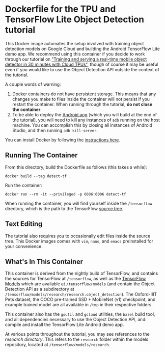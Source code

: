 # Dockerfile for the TPU and TensorFlow Lite Object Detection tutorial

This Docker image automates the setup involved with training
object detection models on Google Cloud and building the Android TensorFlow Lite
demo app. We recommend using this container if you decide to work through our
tutorial on ["Training and serving a real-time mobile object detector in
30 minutes with Cloud TPUs"](https://medium.com/tensorflow/training-and-serving-a-realtime-mobile-object-detector-in-30-minutes-with-cloud-tpus-b78971cf1193), though of course it may be useful even if you would
like to use the Object Detection API outside the context of the tutorial.

A couple words of warning:

1. Docker containers do not have persistent storage. This means that any changes
   you make to files inside the container will not persist if you restart
   the container. When running through the tutorial,
   **do not close the container**.
2. To be able to deploy the [Android app](
   https://github.com/tensorflow/examples/tree/master/lite/examples/research.object_detection/android)
   (which you will build at the end of the tutorial),
   you will need to kill any instances of `adb` running on the host machine. You
   can accomplish this by closing all instances of Android Studio, and then
   running `adb kill-server`.

You can install Docker by following the [instructions here](
https://docs.docker.com/install/).

## Running The Container

From this directory, build the Dockerfile as follows (this takes a while):

```
docker build --tag detect-tf .
```

Run the container:

```
docker run --rm -it --privileged -p 6006:6006 detect-tf
```

When running the container, you will find yourself inside the `/tensorflow`
directory, which is the path to the TensorFlow [source
tree](https://github.com/tensorflow/tensorflow).

## Text Editing

The tutorial also
requires you to occasionally edit files inside the source tree.
This Docker images comes with `vim`, `nano`, and `emacs` preinstalled for your
convenience.

## What's In This Container

This container is derived from the nightly build of TensorFlow, and contains the
sources for TensorFlow at `/tensorflow`, as well as the
[TensorFlow Models](https://github.com/tensorflow/models) which are available at
`/tensorflow/models` (and contain the Object Detection API as a subdirectory
at `/tensorflow/models/research/research.object_detection`).
The Oxford-IIIT Pets dataset, the COCO pre-trained SSD + MobileNet (v1)
checkpoint, and example
trained model are all available in `/tmp` in their respective folders.

This container also has the `gsutil` and `gcloud` utilities, the `bazel` build
tool, and all dependencies necessary to use the Object Detection API, and
compile and install the TensorFlow Lite Android demo app.

At various points throughout the tutorial, you may see references to the
*research directory*.  This refers to the `research` folder within the
models repository, located at
`/tensorflow/models/research`.
